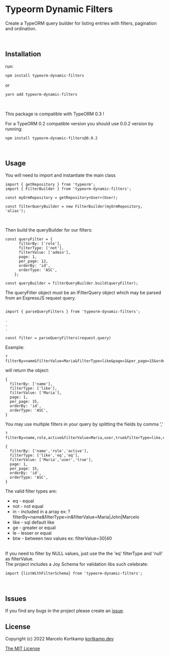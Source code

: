 # Typeorm Dynamic Filters

Create a TypeORM query builder for listing entries with filters, pagination and ordination. 


<br>

## Installation

run:
```bash
npm install typeorm-dynamic-filters
```

or 

```bash
yarn add typeorm-dynamic-filters
```
<br>

This package is compatible with TypeORM 0.3 !

For a TypeORM 0.2 compatible version you should use 0.0.2 version by running:
```
npm install typeorm-dynamic-filters@0.0.2
```
<br>

## Usage

You will need to import and instantiate the main class 



```
import { getRepository } from 'typeorm';
import { FilterBuilder } from 'typeorm-dynamic-filters';

const myOrmRepository = getRepository<User>(User);

const filterQueryBuilder = new FilterBuilder(myOrmRepository, 'alias');
```
<br>

Then build the queryBuilder for our filters:
```
const queryFilter = {
      filterBy: ['role'],
      filterType: ['not'],
      filterValue: ['admin'],
      page: 1,
      per_page: 12,
      orderBy: 'id',
      orderType: 'ASC',
    };

const queryBuilder = filterQueryBuilder.build(queryFilter);

```

The queryFilter object must be an IFilterQuery object which may be parsed from an ExpressJS request query.

```

import { parseQueryFilters } from 'typeorm-dynamic-filters';

.
.
.

const filter = parseQueryFilters(request.query)

```

Example: 

```
?filterBy=name&filterValue=Maria&filterType=like&page=1&per_page=15&orderBy=id&orderType=ASC

```

will return the object:

```
{
  filterBy: ['name'],
  filterType: ['like'],
  filterValue: ['Maria'],
  page: 1,
  per_page: 15,
  orderBy: 'id',
  orderType: 'ASC',
}

```

You may use multiple filters in your query by splitting the fields by comma ','

```
?filterBy=name,role,active&filterValue=Maria,user,true&filterType=like,eq,eq

{
  filterBy: ['name','role','active'],
  filterType: ['like','eq','eq'],
  filterValue: ['Maria','user','true'],
  page: 1,
  per_page: 15,
  orderBy: 'id',
  orderType: 'ASC',
}

```

The valid filter types are: 

* eq - equal
* not - not equal
* in - included in a array ex: ?filterBy=name&filterType=in&filterValue=Maria|John|Marcelo
* like - sql default like
* ge - greater or equal
* le - lesser or equal
* btw - between two values ex: filterValue=30|40

<br>
If you need to filter by NULL values, just use the the 'eq' filterType and 'null' as filterValue.

<br>
The project includes a Joy Schema for validation libs such celebrate:

```
import {listWithFilterSchema} from 'typeorm-dynamic-filters';

```

<br>

## Issues


If you find any bugs in the project please create an [issue](https://github.com/kortkamp/typeorm-dynamic-filters/issues).
<br>


## License

Copyright (c) 2022 Marcelo Kortkamp [kortkamp.dev](https://kortkamp.dev)

[The MIT License](https://github.com/kortkamp/typeorm-dynamic-filters/blob/main/LICENSE)

